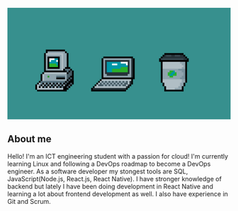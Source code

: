 ![Banner](https://github.com/Retrobitti/Retrobitti/blob/main/github_banner_1.png?raw=true)

## About me

Hello! I'm an ICT engineering student with a passion for cloud! I'm currently learning Linux and following a DevOps roadmap to become a DevOps engineer. As a software developer my stongest tools are SQL, JavaScript(Node.js, React.js, React Native). I have stronger knowledge of backend but lately 
I have been doing development in React Native and learning a lot about frontend development as well. I also have experience in Git and Scrum. 
